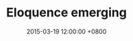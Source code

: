 ---
layout: post
title:  "Eloquence emerging"
date:   2015-03-19 12:00:00 +0800
categories: [coding, laravel, php]
redirect_to: "https://softonsofa.com/eloquence-emerging/"
---
